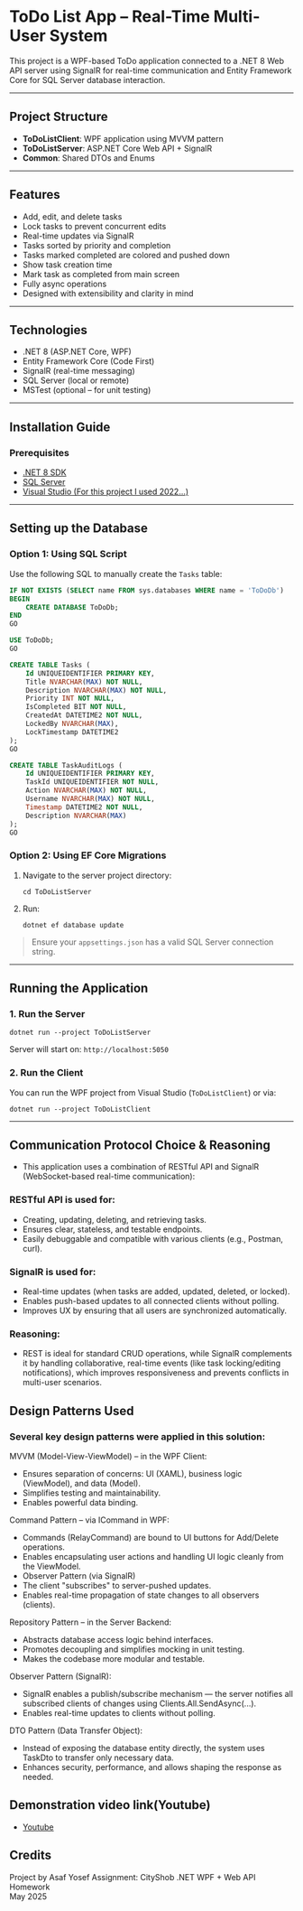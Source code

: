 # ToDo List App – Real-Time Multi-User System

This project is a WPF-based ToDo application connected to a .NET 8 Web API server using SignalR for real-time communication and Entity Framework Core for SQL Server database interaction.

---

## Project Structure

- **ToDoListClient**: WPF application using MVVM pattern
- **ToDoListServer**: ASP.NET Core Web API + SignalR
- **Common**: Shared DTOs and Enums

---

## Features

- Add, edit, and delete tasks
- Lock tasks to prevent concurrent edits
- Real-time updates via SignalR
- Tasks sorted by priority and completion
- Tasks marked completed are colored and pushed down
- Show task creation time
- Mark task as completed from main screen
- Fully async operations
- Designed with extensibility and clarity in mind

---

## Technologies

- .NET 8 (ASP.NET Core, WPF)
- Entity Framework Core (Code First)
- SignalR (real-time messaging)
- SQL Server (local or remote)
- MSTest (optional – for unit testing)

---

## Installation Guide

### Prerequisites

- [.NET 8 SDK](https://dotnet.microsoft.com/en-us/download)
- [SQL Server](https://www.microsoft.com/en-us/sql-server/sql-server-downloads)
- [Visual Studio (For this project I used 2022...)](https://visualstudio.microsoft.com/downloads/)

---

## Setting up the Database

### Option 1: Using SQL Script

Use the following SQL to manually create the `Tasks` table:

```sql
IF NOT EXISTS (SELECT name FROM sys.databases WHERE name = 'ToDoDb')
BEGIN
    CREATE DATABASE ToDoDb;
END
GO

USE ToDoDb;
GO

CREATE TABLE Tasks (
    Id UNIQUEIDENTIFIER PRIMARY KEY,
    Title NVARCHAR(MAX) NOT NULL,
    Description NVARCHAR(MAX) NOT NULL,
    Priority INT NOT NULL,
    IsCompleted BIT NOT NULL,
    CreatedAt DATETIME2 NOT NULL,
    LockedBy NVARCHAR(MAX),
    LockTimestamp DATETIME2
);
GO

CREATE TABLE TaskAuditLogs (
    Id UNIQUEIDENTIFIER PRIMARY KEY,
    TaskId UNIQUEIDENTIFIER NOT NULL,
    Action NVARCHAR(MAX) NOT NULL,
    Username NVARCHAR(MAX) NOT NULL,
    Timestamp DATETIME2 NOT NULL,
    Description NVARCHAR(MAX)
);
GO

```

### Option 2: Using EF Core Migrations

1. Navigate to the server project directory:

   ```
   cd ToDoListServer
   ```

2. Run:
   ```
   dotnet ef database update
   ```

> Ensure your `appsettings.json` has a valid SQL Server connection string.

---

## Running the Application

### 1. Run the Server

```
dotnet run --project ToDoListServer
```

Server will start on: `http://localhost:5050`

### 2. Run the Client

You can run the WPF project from Visual Studio (`ToDoListClient`) or via:

```
dotnet run --project ToDoListClient
```

---

## Communication Protocol Choice & Reasoning

- This application uses a combination of RESTful API and SignalR (WebSocket-based real-time communication):
### RESTful API is used for:
- Creating, updating, deleting, and retrieving tasks.
- Ensures clear, stateless, and testable endpoints.
- Easily debuggable and compatible with various clients (e.g., Postman, curl).
 
### SignalR is used for:
- Real-time updates (when tasks are added, updated, deleted, or locked).
- Enables push-based updates to all connected clients without polling.
- Improves UX by ensuring that all users are synchronized automatically.

### Reasoning:
- REST is ideal for standard CRUD operations, while SignalR complements it by handling collaborative, real-time events (like task locking/editing notifications), which improves responsiveness and prevents conflicts in multi-user scenarios.

## Design Patterns Used
### Several key design patterns were applied in this solution:

 MVVM (Model-View-ViewModel) – in the WPF Client:
- Ensures separation of concerns: UI (XAML), business logic (ViewModel), and data (Model).
- Simplifies testing and maintainability.
- Enables powerful data binding.
 
 Command Pattern – via ICommand in WPF:
- Commands (RelayCommand) are bound to UI buttons for Add/Delete operations.
- Enables encapsulating user actions and handling UI logic cleanly from the ViewModel.
- Observer Pattern (via SignalR)
- The client "subscribes" to server-pushed updates.
- Enables real-time propagation of state changes to all observers (clients).
 
 Repository Pattern – in the Server Backend:
- Abstracts database access logic behind interfaces.
- Promotes decoupling and simplifies mocking in unit testing.
- Makes the codebase more modular and testable.

 Observer Pattern (SignalR):
- SignalR enables a publish/subscribe mechanism — the server notifies all subscribed clients of changes using Clients.All.SendAsync(...).
- Enables real-time updates to clients without polling.

 DTO Pattern (Data Transfer Object):
- Instead of exposing the database entity directly, the system uses TaskDto to transfer only necessary data.
- Enhances security, performance, and allows shaping the response as needed.

## Demonstration video link(Youtube)
- [Youtube](https://youtu.be/QRMGNnEU-Uo)

## Credits
Project by Asaf Yosef
Assignment: CityShob .NET WPF + Web API Homework  
May 2025

